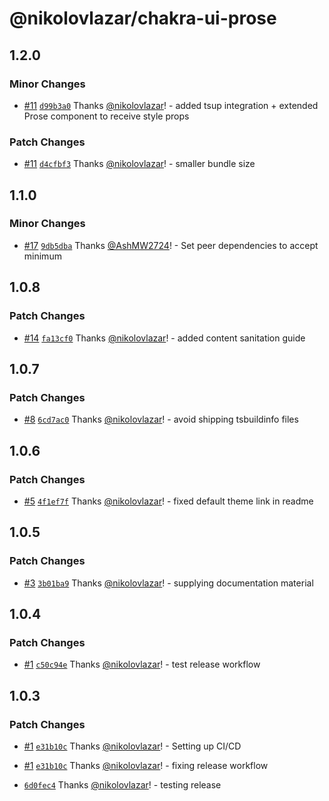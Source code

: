# @nikolovlazar/chakra-ui-prose

## 1.2.0

### Minor Changes

- [#11](https://github.com/nikolovlazar/chakra-ui-prose/pull/11) [`d99b3a0`](https://github.com/nikolovlazar/chakra-ui-prose/commit/d99b3a05138c27ac07638cd5f32b8ce0bb31af80) Thanks [@nikolovlazar](https://github.com/nikolovlazar)! - added tsup integration + extended Prose component to receive style props

### Patch Changes

- [#11](https://github.com/nikolovlazar/chakra-ui-prose/pull/11) [`d4cfbf3`](https://github.com/nikolovlazar/chakra-ui-prose/commit/d4cfbf338d6b88876821cca2048f9cd79856d094) Thanks [@nikolovlazar](https://github.com/nikolovlazar)! - smaller bundle size

## 1.1.0

### Minor Changes

- [#17](https://github.com/nikolovlazar/chakra-ui-prose/pull/17) [`9db5dba`](https://github.com/nikolovlazar/chakra-ui-prose/commit/9db5dbaebe523e3d606896013f401adcd0040209) Thanks [@AshMW2724](https://github.com/AshMW2724)! - Set peer dependencies to accept minimum

## 1.0.8

### Patch Changes

- [#14](https://github.com/nikolovlazar/chakra-ui-prose/pull/14) [`fa13cf0`](https://github.com/nikolovlazar/chakra-ui-prose/commit/fa13cf008f256e0b5b031085f5b09b58ebac92fc) Thanks [@nikolovlazar](https://github.com/nikolovlazar)! - added content sanitation guide

## 1.0.7

### Patch Changes

- [#8](https://github.com/nikolovlazar/chakra-ui-prose/pull/8) [`6cd7ac0`](https://github.com/nikolovlazar/chakra-ui-prose/commit/6cd7ac0b6a4cdd5280e448091aae87b1d4fd16e0) Thanks [@nikolovlazar](https://github.com/nikolovlazar)! - avoid shipping tsbuildinfo files

## 1.0.6

### Patch Changes

- [#5](https://github.com/nikolovlazar/chakra-ui-prose/pull/5) [`4f1ef7f`](https://github.com/nikolovlazar/chakra-ui-prose/commit/4f1ef7fd5bfa5f567bd8b8a61b080e58e9c4b30c) Thanks [@nikolovlazar](https://github.com/nikolovlazar)! - fixed default theme link in readme

## 1.0.5

### Patch Changes

- [#3](https://github.com/nikolovlazar/chakra-ui-prose/pull/3) [`3b01ba9`](https://github.com/nikolovlazar/chakra-ui-prose/commit/3b01ba91cced467dd378b3dbfe81925c25e61fda) Thanks [@nikolovlazar](https://github.com/nikolovlazar)! - supplying documentation material

## 1.0.4

### Patch Changes

- [#1](https://github.com/nikolovlazar/chakra-ui-prose/pull/1) [`c50c94e`](https://github.com/nikolovlazar/chakra-ui-prose/commit/c50c94e840c687eefb87df373af766c0493f41d1) Thanks [@nikolovlazar](https://github.com/nikolovlazar)! - test release workflow

## 1.0.3

### Patch Changes

- [#1](https://github.com/nikolovlazar/chakra-ui-prose/pull/1) [`e31b10c`](https://github.com/nikolovlazar/chakra-ui-prose/commit/e31b10ca4f7b26dbf64bd03adc081664067774bc) Thanks [@nikolovlazar](https://github.com/nikolovlazar)! - Setting up CI/CD

* [#1](https://github.com/nikolovlazar/chakra-ui-prose/pull/1) [`e31b10c`](https://github.com/nikolovlazar/chakra-ui-prose/commit/e31b10ca4f7b26dbf64bd03adc081664067774bc) Thanks [@nikolovlazar](https://github.com/nikolovlazar)! - fixing release workflow

- [`6d0fec4`](https://github.com/nikolovlazar/chakra-ui-prose/commit/6d0fec4c0e32f40ad40b1286415acad07ba73c5d) Thanks [@nikolovlazar](https://github.com/nikolovlazar)! - testing release
